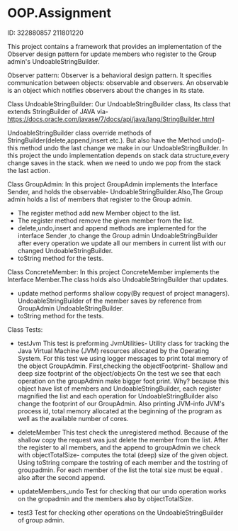 # OOP.Assignment 
ID: 322880857 211801220


This project contains a framework that provides an implementation of the Observer design pattern 
for update members who register to the Group admin's UndoableStringBuilder.

Observer pattern:
Observer is a behavioral design pattern. It specifies communication between objects: observable and observers.
An observable is an object which notifies observers about the changes in its state.

Class UndoableStringBuilder:
Our UndoableStringBuilder class, Its class that extends StringBuilder of JAVA via-
https://docs.oracle.com/javase/7/docs/api/java/lang/StringBuilder.html

UndoableStringBuilder class override methods of StringBuilder(delete,append,insert etc.).
But also have the Method undo()- this method undo the last change we make in our UndoableStringBuilder.
In this project the undo implementation depends on stack data structure,every change saves in the stack. when we need to undo we pop from the stack the last action.

Class GroupAdmin:
In this project GroupAdmin implements the Interface Sender, and holds the observable- UndoableStringBuilder.Also,The Group admin holds a list of members that register to the Group admin.
- The register method add new Member object to the list.
- The register method remove the given member from the list.
- delete,undo,insert and append methods are implemented for the  interface Sender ,to change the Group admin UndoableStringBuilder
after every operation we update all our members in current list with our changed UndoableStringBuilder.
- toString method for the tests.

Class ConcreteMember:
In this project ConcreteMember implements the Interface Member.The class holds also UndoableStringBuilder that updates.
- update method performs shallow copy(By request of project managers). 
UndoableStringBuilder of the member saves by reference from GroupAdmin UndoableStringBuilder.
- toString method for the tests.

Class Tests:

- testJvm
This test is preforming JvmUtilities- Utility class for tracking the Java Virtual Machine (JVM) resources allocated by the Operating System.
For this test we using logger messages to print total memory of the object GroupAdmin.
First,checking the objectFootprint- Shallow and deep size footprint of the object/objects
On the test we see that each operation on the groupAdmin make bigger foot print.
Why? because this object have list of members and UndoableStringBuilder, each register magnified the list and each operation for UndoableStringBuilder also change the footprint of our GroupAdmin.
Also printing JVM-info
JVM's process id, total memory allocated at the beginning of the program as well as the available number of cores.


- deleteMember
This test check the unregistered method. Because of the shallow copy the request was just delete the member from the list. 
After the register to all members, and the append to groupAdmin we check with objectTotalSize-
computes the total (deep) size of the given object.
Using toString compare the tostring of each member and the tostring of groupadmin.
For each member of the list the total size must be equal . also after the second append.


- updateMembers_undo
Test for checking  that our undo operation  works on the gropadmin and the members also by objectTotalSize.

- test3
Test for checking other operations on the UndoableStringBuilder of group admin.







